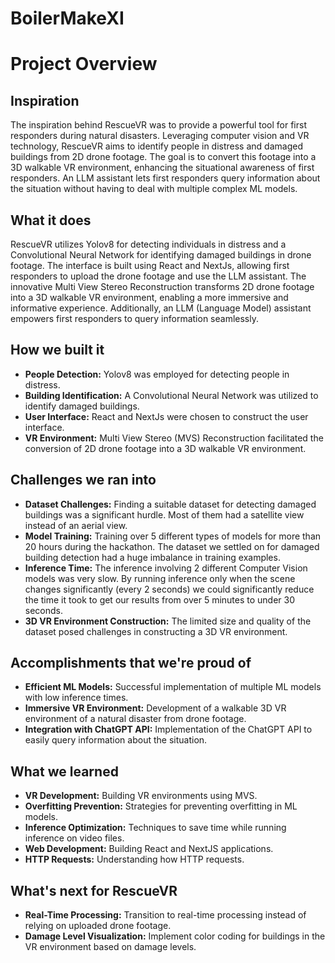 # BoilerMakeXI

# Project Overview

## Inspiration
The inspiration behind RescueVR was to provide a powerful tool for first responders during natural disasters. Leveraging computer vision and VR technology, RescueVR aims to identify people in distress and damaged buildings from 2D drone footage. The goal is to convert this footage into a 3D walkable VR environment, enhancing the situational awareness of first responders. An LLM assistant lets first responders query information about the situation without having to deal with multiple complex ML models.

## What it does
RescueVR utilizes Yolov8 for detecting individuals in distress and a Convolutional Neural Network for identifying damaged buildings in drone footage. The interface is built using React and NextJs, allowing first responders to upload the drone footage and use the LLM assistant. The innovative Multi View Stereo Reconstruction transforms 2D drone footage into a 3D walkable VR environment, enabling a more immersive and informative experience. Additionally, an LLM (Language Model) assistant empowers first responders to query information seamlessly.

## How we built it
- **People Detection:** Yolov8 was employed for detecting people in distress.
- **Building Identification:** A Convolutional Neural Network was utilized to identify damaged buildings.
- **User Interface:** React and NextJs were chosen to construct the user interface.
- **VR Environment:** Multi View Stereo (MVS) Reconstruction facilitated the conversion of 2D drone footage into a 3D walkable VR environment.

## Challenges we ran into
- **Dataset Challenges:** Finding a suitable dataset for detecting damaged buildings was a significant hurdle. Most of them had a satellite view instead of an aerial view.
- **Model Training:** Training over 5 different types of models for more than 20 hours during the hackathon. The dataset we settled on for damaged building detection had a huge imbalance in training examples.
- **Inference Time:** The inference involving 2 different Computer Vision models was very slow. By running inference only when the scene changes significantly (every 2 seconds) we could significantly reduce the time it took to get our results from over 5 minutes to under 30 seconds.
- **3D VR Environment Construction:** The limited size and quality of the dataset posed challenges in constructing a 3D VR environment.

## Accomplishments that we're proud of
- **Efficient ML Models:** Successful implementation of multiple ML models with low inference times.
- **Immersive VR Environment:** Development of a walkable 3D VR environment of a natural disaster from drone footage.
- **Integration with ChatGPT API:** Implementation of the ChatGPT API to easily query information about the situation.

## What we learned
- **VR Development:** Building VR environments using MVS.
- **Overfitting Prevention:** Strategies for preventing overfitting in ML models.
- **Inference Optimization:** Techniques to save time while running inference on video files.
- **Web Development:** Building React and NextJS applications.
- **HTTP Requests:** Understanding how HTTP requests.

## What's next for RescueVR
- **Real-Time Processing:** Transition to real-time processing instead of relying on uploaded drone footage.
- **Damage Level Visualization:** Implement color coding for buildings in the VR environment based on damage levels.
